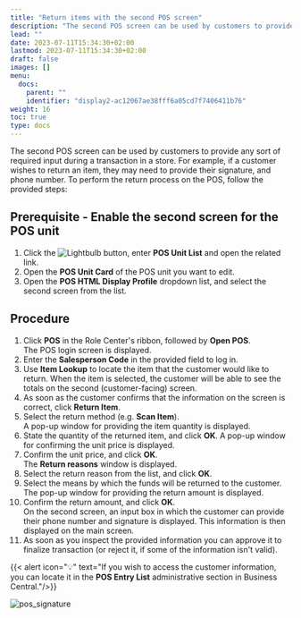 ```yaml
---
title: "Return items with the second POS screen"
description: "The second POS screen can be used by customers to provide any sort of required input during a transaction in a store. For example, if a customer wishes to return an item, they may need to provide their signature, and phone number."
lead: ""
date: 2023-07-11T15:34:30+02:00
lastmod: 2023-07-11T15:34:30+02:00
draft: false
images: []
menu:
  docs:
    parent: ""
    identifier: "display2-ac12067ae38fff6a05cd7f7406411b76"
weight: 16
toc: true
type: docs
---
```


The second POS screen can be used by customers to provide any sort of required input during a transaction in a store. For example, if a customer wishes to return an item, they may need to provide their signature, and phone number. To perform the return process on the POS, follow the provided steps:

## Prerequisite - Enable the second screen for the POS unit

1. Click the ![Lightbulb](Lightbulb_icon.PNG) button, enter **POS Unit List** and open the related link. 
2. Open the **POS Unit Card** of the POS unit you want to edit. 
3. Open the **POS HTML Display Profile** dropdown list, and select the second screen from the list.

## Procedure

1. Click **POS** in the Role Center's ribbon, followed by **Open POS**.     
   The POS login screen is displayed.
2. Enter the **Salesperson Code** in the provided field to log in.
3. Use **Item Lookup** to locate the item that the customer would like to return. 
   When the item is selected, the customer will be able to see the totals on the second (customer-facing) screen. 
4. As soon as the customer confirms that the information on the screen is correct, click **Return Item**.
5. Select the return method (e.g. **Scan Item**).     
   A pop-up window for providing the item quantity is displayed.
6. State the quantity of the returned item, and click **OK**.
   A pop-up window for confirming the unit price is displayed.
7. Confirm the unit price, and click **OK**.      
   The **Return reasons** window is displayed.
8. Select the return reason from the list, and click **OK**.
9. Select the means by which the funds will be returned to the customer.    
   The pop-up window for providing the return amount is displayed.
10. Confirm the return amount, and click **OK**.   
    On the second screen, an input box in which the customer can provide their phone number and signature is displayed. This information is then displayed on the main screen.
11. As soon as you inspect the provided information you can approve it to finalize transaction (or reject it, if some of the information isn't valid).

{{< alert icon="💡" text="If you wish to access the customer information, you can locate it in the <b>POS Entry List</b> administrative section in Business Central."/>}}


![pos_signature](pos_signature.PNG)

